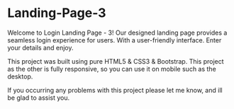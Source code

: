 # Landing-Page-3

Welcome to Login Landing Page - 3! Our designed landing page provides a seamless login experience for users. With a user-friendly interface. Enter your details and enjoy.

This project was built using pure HTML5 & CSS3 & Bootstrap.
This project as the other is fully responsive, so you can use it on mobile such as the desktop.

If you occurring any problems with this project please let me know, and ill be glad to assist you.

